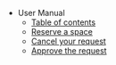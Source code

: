 <!-- _sidebar.md -->
* User Manual
  * [Table of contents](manual/tableofcontent.md)
  * [Reserve a space](manual/client/reserve-a-space.md)
  * [Cancel your request](manual/client/cancel-a-request.md)
  * [Approve the request](manual/approver/approve-the-request.md)
